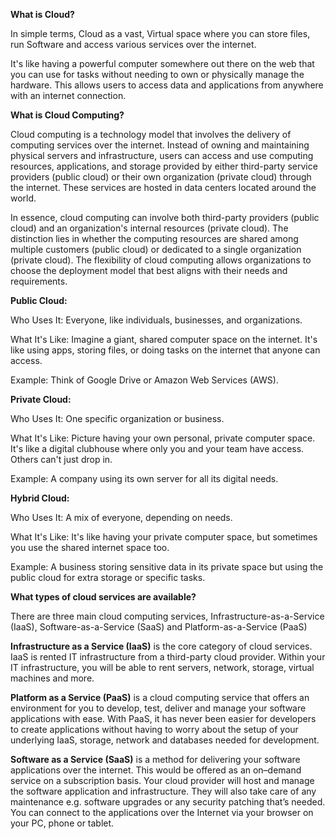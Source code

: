 **What is Cloud?**

In simple terms, Cloud as a vast, Virtual space where you can store files, run Software and access various services over the internet.

It's like having a powerful computer somewhere out there on the web that you can use for tasks without needing to own or physically manage the hardware. This allows users to access data and applications from anywhere with an internet connection.

**What is Cloud Computing?**

Cloud computing is a technology model that involves the delivery of computing services over the internet. Instead of owning and maintaining physical servers and infrastructure, users can access and use computing resources, applications, and storage provided by either third-party service providers (public cloud) or their own organization (private cloud) through the internet. These services are hosted in data centers located around the world.

In essence, cloud computing can involve both third-party providers (public cloud) and an organization's internal resources (private cloud). The distinction lies in whether the computing resources are shared among multiple customers (public cloud) or dedicated to a single organization (private cloud). The flexibility of cloud computing allows organizations to choose the deployment model that best aligns with their needs and requirements.

**Public Cloud:**

Who Uses It: Everyone, like individuals, businesses, and organizations.

What It's Like: Imagine a giant, shared computer space on the internet. It's like using apps, storing files, or doing tasks on the internet that anyone can access.

Example: Think of Google Drive or Amazon Web Services (AWS).

**Private Cloud:**

Who Uses It: One specific organization or business.

What It's Like: Picture having your own personal, private computer space. It's like a digital clubhouse where only you and your team have access. Others can't just drop in.

Example: A company using its own server for all its digital needs.

**Hybrid Cloud:**

Who Uses It: A mix of everyone, depending on needs.

What It's Like: It's like having your private computer space, but sometimes you use the shared internet space too.

Example: A business storing sensitive data in its private space but using the public cloud for extra storage or specific tasks.


**What types of cloud services are available?**

There are three main cloud computing services, Infrastructure-as-a-Service (IaaS), Software-as-a-Service (SaaS) and Platform-as-a-Service (PaaS)

**Infrastructure as a Service (IaaS)** is the core category of cloud services. IaaS is rented IT infrastructure from a third-party cloud provider. Within your IT infrastructure, you will be able to rent servers, network, storage, virtual machines and more. 

**Platform as a Service (PaaS)** is a cloud computing service that offers an environment for you to develop, test, deliver and manage your software applications with ease. With PaaS, it has never been easier for developers to create applications without having to worry about the setup of your underlying IaaS, storage, network and databases needed for development. 

**Software as a Service (SaaS)** is a method for delivering your software applications over the internet. This would be offered as an on–demand service on a subscription basis. Your cloud provider will host and manage the software application and infrastructure. They will also take care of any maintenance e.g. software upgrades or any security patching that’s needed. You can connect to the applications over the Internet via your browser on your PC, phone or tablet. 
 
